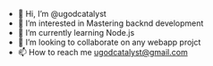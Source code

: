 - 👋 Hi, I’m @ugodcatalyst
- 👀 I’m interested in Mastering backnd development
- 🌱 I’m currently learning Node.js
- 💞️ I’m looking to collaborate on any webapp projct
- 📫 How to reach me ugodcatalyst@gmail.com

<!---
ugodcatalyst/ugodcatalyst is a ✨ special ✨ repository because its `README.md` (this file) appears on your GitHub profile.
You can click the Preview link to take a look at your changes.
--->

